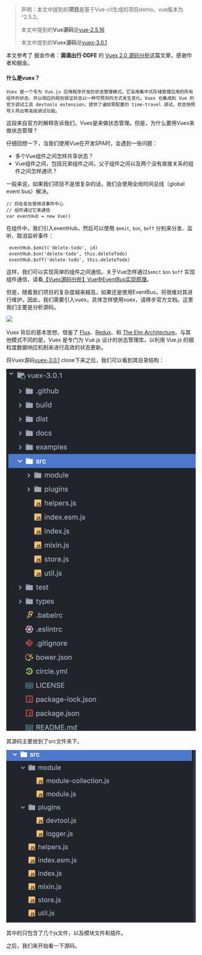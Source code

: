 > 声明：本文中提到的**项目**是基于Vue-cli生成的项目demo，vue版本为 ^2.5.2。
>
> 本文中提到的**Vue源码**是[vue-2.5.16](https://github.com/vuejs/vue/archive/v2.5.16.zip)
>
> 本文中提到的**Vuex源码**是[vuex-3.0.1](https://github.com/vuejs/vuex/archive/v3.0.1.zip)

本文参考了 掘金作者：**滴滴出行·DDFE**  的  [Vuex 2.0 源码分析](https://juejin.im/post/58352aaf880741006cfd65af)这篇文章，感谢作者和掘金。

#### 什么是vuex？

```
Vuex 是一个专为 Vue.js 应用程序开发的状态管理模式。它采用集中式存储管理应用的所有组件的状态，并以相应的规则保证状态以一种可预测的方式发生变化。Vuex 也集成到 Vue 的官方调试工具 devtools extension，提供了诸如零配置的 time-travel 调试、状态快照导入导出等高级调试功能。
```

这段来自官方的解释告诉我们，Vuex是来做状态管理。但是，为什么要用Vuex来做状态管理？

仔细回想一下，当我们使用Vue在开发SPA时，会遇到一些问题：

- 多个Vue组件之间怎样共享状态？
- Vue组件之间，包括兄弟组件之间，父子组件之间以及两个没有直接关系的组件之间怎样通讯？

一般来说，如果我们项目不是很复杂的话，我们会使用全局时间总线（global event bus）解决。

```
// 将在各处使用该事件中心
// 组件通过它来通信
var eventHub = new Vue()
```

在组件中，我们引入eventHub，然后可以使用 `$emit`, `$on`, `$off` 分别来分发、监听、取消监听事件：

```
 eventHub.$emit('delete-todo', id)
 eventHub.$on('delete-todo', this.deleteTodo)
 eventHub.$off('delete-todo', this.deleteTodo)
```

这样，我们可以实现简单的组件之间通信。关于Vue怎样通过`$emit` `$on` `$off` 实现组件通信，请看[【Vuex源码分析】Vue中EventBus实现原理](./【Vuex源码分析】Vue中EventBus实现原理.md)。

但是，随着我们项目的复杂度越来越高，如果还是使用EventBus，将很难对其进行维护。因此，我们需要引入vuex。具体怎样使用vuex，请移步官方文档。这里我们主要是分析源码。

![](https://vuex.vuejs.org/zh-cn/images/vuex.png)

Vuex 背后的基本思想，借鉴了 [Flux](https://facebook.github.io/flux/docs/overview.html)、[Redux](http://redux.js.org/)、和 [The Elm Architecture](https://guide.elm-lang.org/architecture/)。与其他模式不同的是，Vuex 是专门为 Vue.js 设计的状态管理库，以利用 Vue.js 的细粒度数据响应机制来进行高效的状态更新。

将Vuex源码[vuex-3.0.1](https://github.com/vuejs/vuex/archive/v3.0.1.zip) clone下来之后，我们可以看到其目录结构：

![](./assets/vuex_constructor.png)

其源码主要放到了src文件夹下。

![](./assets/vuex_src.png)

其中的只包含了几个js文件，以及模块文件和插件。

之后，我们来开始看一下源码。